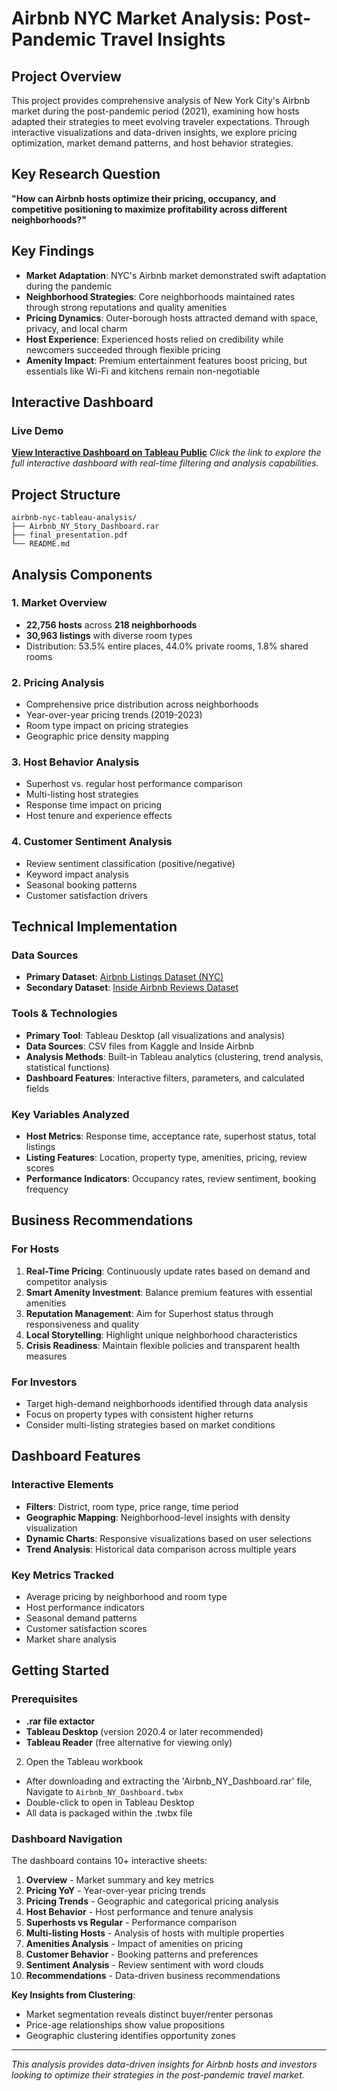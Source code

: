 # Airbnb NYC Market Analysis: Post-Pandemic Travel Insights

## Project Overview

This project provides comprehensive analysis of New York City's Airbnb market during the post-pandemic period (2021), examining how hosts adapted their strategies to meet evolving traveler expectations. Through interactive visualizations and data-driven insights, we explore pricing optimization, market demand patterns, and host behavior strategies.

## Key Research Question

**"How can Airbnb hosts optimize their pricing, occupancy, and competitive positioning to maximize profitability across different neighborhoods?"**

## Key Findings

- **Market Adaptation**: NYC's Airbnb market demonstrated swift adaptation during the pandemic
- **Neighborhood Strategies**: Core neighborhoods maintained rates through strong reputations and quality amenities
- **Pricing Dynamics**: Outer-borough hosts attracted demand with space, privacy, and local charm
- **Host Experience**: Experienced hosts relied on credibility while newcomers succeeded through flexible pricing
- **Amenity Impact**: Premium entertainment features boost pricing, but essentials like Wi-Fi and kitchens remain non-negotiable

## Interactive Dashboard
### Live Demo
**[View Interactive Dashboard on Tableau Public](https://public.tableau.com/app/profile/vijay.chandra.atheli/viz/Airbnb_NY_Story_Dashboard/AirbnbNY)**
*Click the link to explore the full interactive dashboard with real-time filtering and analysis capabilities.*


## Project Structure

```
airbnb-nyc-tableau-analysis/
├── Airbnb_NY_Story_Dashboard.rar
├── final_presentation.pdf
└── README.md
```

## Analysis Components

### 1. Market Overview
- **22,756 hosts** across **218 neighborhoods**
- **30,963 listings** with diverse room types
- Distribution: 53.5% entire places, 44.0% private rooms, 1.8% shared rooms

### 2. Pricing Analysis
- Comprehensive price distribution across neighborhoods
- Year-over-year pricing trends (2019-2023)
- Room type impact on pricing strategies
- Geographic price density mapping

### 3. Host Behavior Analysis
- Superhost vs. regular host performance comparison
- Multi-listing host strategies
- Response time impact on pricing
- Host tenure and experience effects

### 4. Customer Sentiment Analysis
- Review sentiment classification (positive/negative)
- Keyword impact analysis
- Seasonal booking patterns
- Customer satisfaction drivers

## Technical Implementation

### Data Sources
- **Primary Dataset**: [Airbnb Listings Dataset (NYC)](https://www.kaggle.com/datasets/mysarahmadbhat/airbnb-listings-reviews)
- **Secondary Dataset**: [Inside Airbnb Reviews Dataset](https://insideairbnb.com/get-the-data/)

### Tools & Technologies
- **Primary Tool**: Tableau Desktop (all visualizations and analysis)
- **Data Sources**: CSV files from Kaggle and Inside Airbnb
- **Analysis Methods**: Built-in Tableau analytics (clustering, trend analysis, statistical functions)
- **Dashboard Features**: Interactive filters, parameters, and calculated fields

### Key Variables Analyzed
- **Host Metrics**: Response time, acceptance rate, superhost status, total listings
- **Listing Features**: Location, property type, amenities, pricing, review scores
- **Performance Indicators**: Occupancy rates, review sentiment, booking frequency

## Business Recommendations

### For Hosts
1. **Real-Time Pricing**: Continuously update rates based on demand and competitor analysis
2. **Smart Amenity Investment**: Balance premium features with essential amenities
3. **Reputation Management**: Aim for Superhost status through responsiveness and quality
4. **Local Storytelling**: Highlight unique neighborhood characteristics
5. **Crisis Readiness**: Maintain flexible policies and transparent health measures

### For Investors
- Target high-demand neighborhoods identified through data analysis
- Focus on property types with consistent higher returns
- Consider multi-listing strategies based on market conditions

## Dashboard Features

### Interactive Elements
- **Filters**: District, room type, price range, time period
- **Geographic Mapping**: Neighborhood-level insights with density visualization
- **Dynamic Charts**: Responsive visualizations based on user selections
- **Trend Analysis**: Historical data comparison across multiple years

### Key Metrics Tracked
- Average pricing by neighborhood and room type
- Host performance indicators
- Seasonal demand patterns
- Customer satisfaction scores
- Market share analysis

## Getting Started

### Prerequisites
- **.rar file extactor**
- **Tableau Desktop** (version 2020.4 or later recommended)
- **Tableau Reader** (free alternative for viewing only)

2. Open the Tableau workbook
- After downloading and extracting the 'Airbnb_NY_Dashboard.rar' file, Navigate to `Airbnb_NY_Dashboard.twbx`
- Double-click to open in Tableau Desktop
- All data is packaged within the .twbx file

### Dashboard Navigation
The dashboard contains 10+ interactive sheets:
1. **Overview** - Market summary and key metrics
2. **Pricing YoY** - Year-over-year pricing trends
3. **Pricing Trends** - Geographic and categorical pricing analysis
4. **Host Behavior** - Host performance and tenure analysis
5. **Superhosts vs Regular** - Performance comparison
6. **Multi-listing Hosts** - Analysis of hosts with multiple properties
7. **Amenities Analysis** - Impact of amenities on pricing
8. **Customer Behavior** - Booking patterns and preferences
9. **Sentiment Analysis** - Review sentiment with word clouds
10. **Recommendations** - Data-driven business recommendations

**Key Insights from Clustering**:
- Market segmentation reveals distinct buyer/renter personas
- Price-age relationships show value propositions
- Geographic clustering identifies opportunity zones

---

*This analysis provides data-driven insights for Airbnb hosts and investors looking to optimize their strategies in the post-pandemic travel market.*
